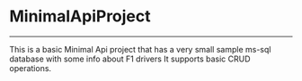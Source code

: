 # MinimalApiProject
---
This is a basic Minimal Api project that has a very small sample ms-sql database with some info about F1 drivers
It supports basic CRUD operations.
